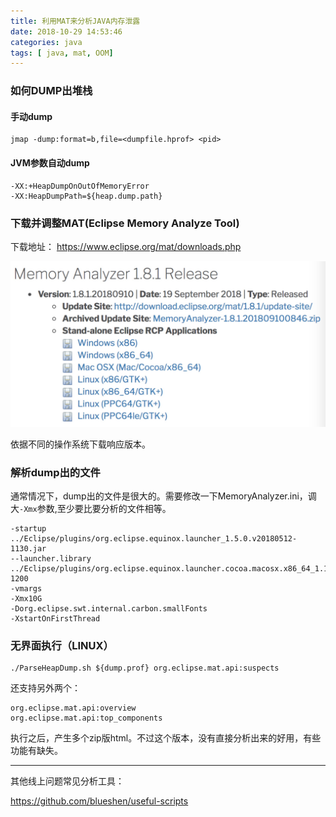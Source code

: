 ```yaml
---
title: 利用MAT来分析JAVA内存泄露
date: 2018-10-29 14:53:46
categories: java
tags: [ java, mat, OOM]
---
```


### 如何DUMP出堆栈
#### 手动dump
```shell
jmap -dump:format=b,file=<dumpfile.hprof> <pid>
```

#### JVM参数自动dump

```properties
-XX:+HeapDumpOnOutOfMemoryError
-XX:HeapDumpPath=${heap.dump.path}
```


### 下载并调整MAT(Eclipse Memory Analyze Tool)
下载地址： <https://www.eclipse.org/mat/downloads.php>

![mat](/images/blog/mat/mat-for-java.jpg)

依据不同的操作系统下载响应版本。

<!--more-->
### 解析dump出的文件
通常情况下，dump出的文件是很大的。需要修改一下MemoryAnalyzer.ini，调大`-Xmx`参数,至少要比要分析的文件相等。

```shell
-startup
../Eclipse/plugins/org.eclipse.equinox.launcher_1.5.0.v20180512-1130.jar
--launcher.library
../Eclipse/plugins/org.eclipse.equinox.launcher.cocoa.macosx.x86_64_1.1.700.v20180518-1200
-vmargs
-Xmx10G
-Dorg.eclipse.swt.internal.carbon.smallFonts
-XstartOnFirstThread
```

### 无界面执行（LINUX）

```shell
./ParseHeapDump.sh ${dump.prof} org.eclipse.mat.api:suspects
```

还支持另外两个：
```shell
org.eclipse.mat.api:overview
org.eclipse.mat.api:top_components
```
执行之后，产生多个zip版html。不过这个版本，没有直接分析出来的好用，有些功能有缺失。



---

其他线上问题常见分析工具：

<https://github.com/blueshen/useful-scripts>
